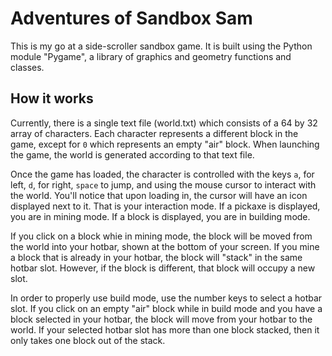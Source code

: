 # Adventures of Sandbox Sam

This is my go at a side-scroller sandbox game.
It is built using the Python module "Pygame", a library of graphics and geometry functions and classes.

## How it works

Currently, there is a single text file (world.txt) which consists of a 64 by 32 array of characters. 
Each character represents a different block in the game, except for `0` which represents an empty "air" block.
When launching the game, the world is generated according to that text file. 

Once the game has loaded, the character is controlled with the keys `a`, for left, `d`, for right, `space` to jump, and using the mouse cursor to interact with the world.
You'll notice that upon loading in, the cursor will have an icon displayed next to it. 
That is your interaction mode. 
If a pickaxe is displayed, you are in mining mode. 
If a block is displayed, you are in building mode.

If you click on a block whie in mining mode, the block will be moved from the world into your hotbar, shown at the bottom of your screen.
If you mine a block that is already in your hotbar, the block will "stack" in the same hotbar slot.
However, if the block is different, that block will occupy a new slot.

In order to properly use build mode, use the number keys to select a hotbar slot.
If you click on an empty "air" block while in build mode and you have a block selected in your hotbar, the block will move from your hotbar to the world.
If your selected hotbar slot has more than one block stacked, then it only takes one block out of the stack.
